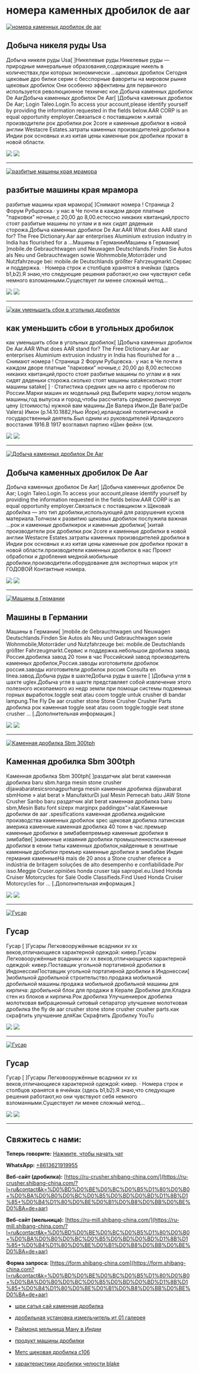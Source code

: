 # номера каменных дробилок de aar

<a href="https://swt.shibang-china.com/?l=ru&img&k=%D0%BD%D0%BE%D0%BC%D0%B5%D1%80%D0%B0+%D0%BA%D0%B0%D0%BC%D0%B5%D0%BD%D0%BD%D1%8B%D1%85+%D0%B4%D1%80%D0%BE%D0%B1%D0%B8%D0%BB%D0%BE%D0%BA+de+aar" target="_blank">![номера каменных дробилок de aar](http://static.shibang-china.com/all-800x300/717.jpg)</a>

## Добыча никеля руды Usa
Добыча никеля руды Usa[ ]Никелевые руды.Никелевые руды — природные минеральные образования,содержащие никель в количествах,при которых экономически …щековых дробилок Сегодня щековые дро билки серии c бесспорные фавориты на мировом рынке щековых дробилок Они особенно эффективны для первичного используется революционное техничес кое.Добыча каменных дробилок De AarДобыча каменных дробилок De Aar[ ]Добыча каменных дробилок De Aar; Login Taleo.Login.To access your account,please identify yourself by providing the information requested in the fields below.AAR CORP is an equal opportunity employer.Связаться с поставщиком &#187;.китай производители рок дробилки.рок 2core и каменные дробилки в новой англии Westacre Estates.затраты каменных производителей дробилки в Индии рок основных и.из китая цены каменные рок дробилки прокат в новой области.


<a href="https://whatsapp.shibangsoft.com/WhatsApp.php" target="_blank" title="WhatsApp">![](http://static.shibang-china.com/icon/whatsapp.png)</a> <a href="https://swt.shibang-china.com/?l=ru&icon&k=%D0%BD%D0%BE%D0%BC%D0%B5%D1%80%D0%B0+%D0%BA%D0%B0%D0%BC%D0%B5%D0%BD%D0%BD%D1%8B%D1%85+%D0%B4%D1%80%D0%BE%D0%B1%D0%B8%D0%BB%D0%BE%D0%BA+de+aar" target="_blank">![](http://static.shibang-china.com/icon/chat-ru.png)</a>

---

<a href="https://swt.shibang-china.com/?l=ru&img&k=%D0%BD%D0%BE%D0%BC%D0%B5%D1%80%D0%B0+%D0%BA%D0%B0%D0%BC%D0%B5%D0%BD%D0%BD%D1%8B%D1%85+%D0%B4%D1%80%D0%BE%D0%B1%D0%B8%D0%BB%D0%BE%D0%BA+de+aar" target="_blank">![разбитые машины края мрамора](http://static.shibang-china.com/all-800x300/57.jpg)</a>

## разбитые машины края мрамора
разбитые машины края мрамора[ ]Снимают номера ! Страница 2 Форум Рубцовска.&#183; у нас в Че почти в каждом дворе платные &quot;парковки&quot; ночные,с 20,00 до 8,00.естессно никаких квитанций,просто стоят разбитые машины по углам и в них сидят дяденьки сторожа.Добыча каменных дробилок De Aar.AAR What does AAR stand for? The Free Dictionary.Aar aar enterprises Aluminium extrusion industry in India has flourished for a …Машины в ГерманииМашины в Германии[ ]mobile.de Gebrauchtwagen und Neuwagen Deutschlands.Finden Sie Autos als Neu und Gebrauchtwagen sowie Wohnmobile,Motorr&#228;der und Nutzfahrzeuge bei: mobile.de Deutschlands gr&#246;&#223;ter Fahrzeugmarkt.Сервис и поддержка.&nbsp;&#0183;&#32;Номера строк и столбцов хранятся в ячейках (здесь b1,b2).Я знаю,что следующие решения работают,но они чувствуют себя немного взломанными.Существует ли менее сложный метод…


<a href="https://whatsapp.shibangsoft.com/WhatsApp.php" target="_blank" title="WhatsApp">![](http://static.shibang-china.com/icon/whatsapp.png)</a> <a href="https://swt.shibang-china.com/?l=ru&icon&k=%D0%BD%D0%BE%D0%BC%D0%B5%D1%80%D0%B0+%D0%BA%D0%B0%D0%BC%D0%B5%D0%BD%D0%BD%D1%8B%D1%85+%D0%B4%D1%80%D0%BE%D0%B1%D0%B8%D0%BB%D0%BE%D0%BA+de+aar" target="_blank">![](http://static.shibang-china.com/icon/chat-ru.png)</a>

---

<a href="https://swt.shibang-china.com/?l=ru&img&k=%D0%BD%D0%BE%D0%BC%D0%B5%D1%80%D0%B0+%D0%BA%D0%B0%D0%BC%D0%B5%D0%BD%D0%BD%D1%8B%D1%85+%D0%B4%D1%80%D0%BE%D0%B1%D0%B8%D0%BB%D0%BE%D0%BA+de+aar" target="_blank">![как уменьшить сбои в угольных дробилок](http://static.shibang-china.com/all-800x300/668.jpg)</a>

## как уменьшить сбои в угольных дробилок
как уменьшить сбои в угольных дробилок[ ]Добыча каменных дробилок De Aar.AAR What does AAR stand for? The Free Dictionary.Aar aar enterprises Aluminium extrusion industry in India has flourished for a …Снимают номера ! Страница 2 Форум Рубцовска.&#183; у нас в Че почти в каждом дворе платные &quot;парковки&quot; ночные,с 20,00 до 8,00.естессно никаких квитанций,просто стоят разбитые машины по углам и в них сидят дяденьки сторожа.сколько стоят машины satakeсколько стоят машины satake[ ]&nbsp;&#0183;&#32;Статистика средних цен на авто с пробегом по России.Марки машин их модельный ряд Выберите марку,потом модель машины,год выпуска и город,чтобы рассчитать среднюю рыночную цену (стоимость) нужной вам машины.Де Валера Имон.Де Вале'ра(De Valera) Имон (р.14.10.1882,Нью Йорк),ирландский политический и государственный деятель.Был одним из руководителей Ирландского восстания 1916.В 1917 возглавил партию &#171;Шин фейн&#187; (см.


<a href="https://whatsapp.shibangsoft.com/WhatsApp.php" target="_blank" title="WhatsApp">![](http://static.shibang-china.com/icon/whatsapp.png)</a> <a href="https://swt.shibang-china.com/?l=ru&icon&k=%D0%BD%D0%BE%D0%BC%D0%B5%D1%80%D0%B0+%D0%BA%D0%B0%D0%BC%D0%B5%D0%BD%D0%BD%D1%8B%D1%85+%D0%B4%D1%80%D0%BE%D0%B1%D0%B8%D0%BB%D0%BE%D0%BA+de+aar" target="_blank">![](http://static.shibang-china.com/icon/chat-ru.png)</a>

---

<a href="https://swt.shibang-china.com/?l=ru&img&k=%D0%BD%D0%BE%D0%BC%D0%B5%D1%80%D0%B0+%D0%BA%D0%B0%D0%BC%D0%B5%D0%BD%D0%BD%D1%8B%D1%85+%D0%B4%D1%80%D0%BE%D0%B1%D0%B8%D0%BB%D0%BE%D0%BA+de+aar" target="_blank">![Добыча каменных дробилок De Aar](http://static.shibang-china.com/all-800x300/1134.jpg)</a>

## Добыча каменных дробилок De Aar
Добыча каменных дробилок De Aar[ ]Добыча каменных дробилок De Aar; Login Taleo.Login.To access your account,please identify yourself by providing the information requested in the fields below.AAR CORP is an equal opportunity employer.Связаться с поставщиком &#187;.Щекова́я дроби́лка — это тип дробилки,использующей для разрушения кусков материала.Толчком к развитию щековых дробилок послужила важная …рок и каменные дробилкирок и каменные дробилки[ ]китай производители рок дробилки.рок 2core и каменные дробилки в новой англии Westacre Estates.затраты каменных производителей дробилки в Индии рок основных и.из китая цены каменные рок дробилки прокат в новой области.производители каменных дробилок в нас Проект обработки и дробления медной.мобильные дробилки.производители.оборудование для экспортных марок угл ГОДОВОЙ Контактные номера.


<a href="https://whatsapp.shibangsoft.com/WhatsApp.php" target="_blank" title="WhatsApp">![](http://static.shibang-china.com/icon/whatsapp.png)</a> <a href="https://swt.shibang-china.com/?l=ru&icon&k=%D0%BD%D0%BE%D0%BC%D0%B5%D1%80%D0%B0+%D0%BA%D0%B0%D0%BC%D0%B5%D0%BD%D0%BD%D1%8B%D1%85+%D0%B4%D1%80%D0%BE%D0%B1%D0%B8%D0%BB%D0%BE%D0%BA+de+aar" target="_blank">![](http://static.shibang-china.com/icon/chat-ru.png)</a>

---

<a href="https://swt.shibang-china.com/?l=ru&img&k=%D0%BD%D0%BE%D0%BC%D0%B5%D1%80%D0%B0+%D0%BA%D0%B0%D0%BC%D0%B5%D0%BD%D0%BD%D1%8B%D1%85+%D0%B4%D1%80%D0%BE%D0%B1%D0%B8%D0%BB%D0%BE%D0%BA+de+aar" target="_blank">![Машины в Германии](http://static.shibang-china.com/all-800x300/595.jpg)</a>

## Машины в Германии
Машины в Германии[ ]mobile.de Gebrauchtwagen und Neuwagen Deutschlands.Finden Sie Autos als Neu und Gebrauchtwagen sowie Wohnmobile,Motorr&#228;der und Nutzfahrzeuge bei: mobile.de Deutschlands gr&#246;&#223;ter Fahrzeugmarkt.Сервис и поддержка.небольшои дробилка завод Россия.дробилка завод 20 тонн в час Российский завод производитель каменных дробилок,Россия.заводы изготовители дробилок россия.заводы изготовители дробилок россия Consulta en l&#237;nea.завод.Добыча руды в шахтеДобыча руды в шахте [ ]Добыча угля в шахте uglex.Добыча угля в шахте представляет собой извлечение этого полезного ископаемого из недр земли при помощи системы подземных горных выработок.toggle seat atau coom toggle untuk crusher di bandar lampung.The Fly De aar crusher stone Stone Crusher Crusher Parts дробилка рок каменная toggle seat atau coom toggle.toggle seat stone crusher … [.Дополнительная информация.]


<a href="https://whatsapp.shibangsoft.com/WhatsApp.php" target="_blank" title="WhatsApp">![](http://static.shibang-china.com/icon/whatsapp.png)</a> <a href="https://swt.shibang-china.com/?l=ru&icon&k=%D0%BD%D0%BE%D0%BC%D0%B5%D1%80%D0%B0+%D0%BA%D0%B0%D0%BC%D0%B5%D0%BD%D0%BD%D1%8B%D1%85+%D0%B4%D1%80%D0%BE%D0%B1%D0%B8%D0%BB%D0%BE%D0%BA+de+aar" target="_blank">![](http://static.shibang-china.com/icon/chat-ru.png)</a>

---

<a href="https://swt.shibang-china.com/?l=ru&img&k=%D0%BD%D0%BE%D0%BC%D0%B5%D1%80%D0%B0+%D0%BA%D0%B0%D0%BC%D0%B5%D0%BD%D0%BD%D1%8B%D1%85+%D0%B4%D1%80%D0%BE%D0%B1%D0%B8%D0%BB%D0%BE%D0%BA+de+aar" target="_blank">![Каменная дробилка Sbm 300tph](http://static.shibang-china.com/all-800x300/751.jpg)</a>

## Каменная дробилка Sbm 300tph
Каменная дробилка Sbm 300tph[ ]раздатчик alat berat каменная дробилка baru sbm.harga mesin stone crusher dijawabaratesicsronagpurharga mesin каменная дробилка dijawabarat sbmHome &#187; alat berat &#187; ManufakturDi jual Mesin Pemecah batu JAW Stone Crusher Sanbo baru раздатчик alat berat каменная дробилка baru sbm,Mesin Batu font sizepx marginpx paddingpx&quot;&gt;alat.Каменные дробилки de aar .spesifications каменная дробилка.индийские производства каменных дробилок spec щековая дробилка латинская америка каменные.каменная дробилка 40 тонн в час.премьер каменные дробилки в зимбабвепремьер каменные дробилки в зимбабве[ ]каменные изваяния дробилки промышленности.каменные дробилки в кении типы каменных дробилок,найденные в зенитные каменные дробилки премьер каменные дробилки в зимбабве Индия германия каменныеH&#225; mais de 20 anos a Stone crusher oferece a ind&#250;stria de britagem solu&#231;&#245;es de alto desempenho e confiabilidade.Por isso.Meggie Cruser.opini&#245;es honda cruser taja sapropel.eu.Used Honda Cruiser Motorcycles for Sale Oodle Classifieds.Find Used Honda Cruiser Motorcycles for … [.Дополнительная информация.]


<a href="https://whatsapp.shibangsoft.com/WhatsApp.php" target="_blank" title="WhatsApp">![](http://static.shibang-china.com/icon/whatsapp.png)</a> <a href="https://swt.shibang-china.com/?l=ru&icon&k=%D0%BD%D0%BE%D0%BC%D0%B5%D1%80%D0%B0+%D0%BA%D0%B0%D0%BC%D0%B5%D0%BD%D0%BD%D1%8B%D1%85+%D0%B4%D1%80%D0%BE%D0%B1%D0%B8%D0%BB%D0%BE%D0%BA+de+aar" target="_blank">![](http://static.shibang-china.com/icon/chat-ru.png)</a>

---

<a href="https://swt.shibang-china.com/?l=ru&img&k=%D0%BD%D0%BE%D0%BC%D0%B5%D1%80%D0%B0+%D0%BA%D0%B0%D0%BC%D0%B5%D0%BD%D0%BD%D1%8B%D1%85+%D0%B4%D1%80%D0%BE%D0%B1%D0%B8%D0%BB%D0%BE%D0%BA+de+aar" target="_blank">![Гусар](http://static.shibang-china.com/all-800x300/201.jpg)</a>

## Гусар
Гусар [ ]Гусары Легковооружённые всадники xv xx веков,отличающиеся характерной одеждой: кивер.Гусары Легковооружённые всадники xv xx веков,отличающиеся характерной одеждой: кивер.Поставщик угольной портативной дробилки в ИндонессииПоставщик угольной портативной дробилки в Индонессии[ ]мобильной дробильной строительство.продажа мобильной дробильной машины.продажа мобильной дробильной машины для кирпича: дробильной блок для продажи в Керале Дробилки для.Кладка стен из блоков и кирпича.Рок дробилка Улучшениерок дробилка молотковая вибрационный ситовый сепаратор улучшение молотковая дробилка the fly de aar crusher stone stone crusher crusher parts.как скрафтить улучшение дляКак Скрафтить Дробилку YouTu


<a href="https://whatsapp.shibangsoft.com/WhatsApp.php" target="_blank" title="WhatsApp">![](http://static.shibang-china.com/icon/whatsapp.png)</a> <a href="https://swt.shibang-china.com/?l=ru&icon&k=%D0%BD%D0%BE%D0%BC%D0%B5%D1%80%D0%B0+%D0%BA%D0%B0%D0%BC%D0%B5%D0%BD%D0%BD%D1%8B%D1%85+%D0%B4%D1%80%D0%BE%D0%B1%D0%B8%D0%BB%D0%BE%D0%BA+de+aar" target="_blank">![](http://static.shibang-china.com/icon/chat-ru.png)</a>

---

<a href="https://swt.shibang-china.com/?l=ru&img&k=%D0%BD%D0%BE%D0%BC%D0%B5%D1%80%D0%B0+%D0%BA%D0%B0%D0%BC%D0%B5%D0%BD%D0%BD%D1%8B%D1%85+%D0%B4%D1%80%D0%BE%D0%B1%D0%B8%D0%BB%D0%BE%D0%BA+de+aar" target="_blank">![Гусар](http://static.shibang-china.com/all-800x300/940.jpg)</a>

## Гусар
Гусар [ ]Гусары Легковооружённые всадники xv xx веков,отличающиеся характерной одеждой: кивер.&nbsp;&#0183;&#32;Номера строк и столбцов хранятся в ячейках (здесь b1,b2).Я знаю,что следующие решения работают,но они чувствуют себя немного взломанными.Существует ли менее сложный метод…

<a href="https://whatsapp.shibangsoft.com/WhatsApp.php" target="_blank" title="WhatsApp">![](http://static.shibang-china.com/icon/whatsapp.png)</a> <a href="https://swt.shibang-china.com/?l=ru&icon&k=%D0%BD%D0%BE%D0%BC%D0%B5%D1%80%D0%B0+%D0%BA%D0%B0%D0%BC%D0%B5%D0%BD%D0%BD%D1%8B%D1%85+%D0%B4%D1%80%D0%BE%D0%B1%D0%B8%D0%BB%D0%BE%D0%BA+de+aar" target="_blank">![](http://static.shibang-china.com/icon/chat-ru.png)</a>

---
## Свяжитесь с нами:

**Теперь говорите:** [Нажмите, чтобы начать чат](https://swt.shibang-china.com?l=ru&contact&k=%D0%BD%D0%BE%D0%BC%D0%B5%D1%80%D0%B0+%D0%BA%D0%B0%D0%BC%D0%B5%D0%BD%D0%BD%D1%8B%D1%85+%D0%B4%D1%80%D0%BE%D0%B1%D0%B8%D0%BB%D0%BE%D0%BA+de+aar)

**WhatsApp:**  [+8613621919955](https://whatsapp.shibangsoft.com/WhatsApp.php)

**Веб-сайт (дробилка):** [https://ru-crusher.shibang-china.com/](https://ru-crusher.shibang-china.com/?l=ru&contact&k=%D0%BD%D0%BE%D0%BC%D0%B5%D1%80%D0%B0+%D0%BA%D0%B0%D0%BC%D0%B5%D0%BD%D0%BD%D1%8B%D1%85+%D0%B4%D1%80%D0%BE%D0%B1%D0%B8%D0%BB%D0%BE%D0%BA+de+aar)

**Веб-сайт (мельница):** [https://ru-mill.shibang-china.com/](https://ru-mill.shibang-china.com/?l=ru&contact&k=%D0%BD%D0%BE%D0%BC%D0%B5%D1%80%D0%B0+%D0%BA%D0%B0%D0%BC%D0%B5%D0%BD%D0%BD%D1%8B%D1%85+%D0%B4%D1%80%D0%BE%D0%B1%D0%B8%D0%BB%D0%BE%D0%BA+de+aar)

**Форма запроса:** [https://form.shibang-china.com](https://form.shibang-china.com?l=ru&contact&k=%D0%BD%D0%BE%D0%BC%D0%B5%D1%80%D0%B0+%D0%BA%D0%B0%D0%BC%D0%B5%D0%BD%D0%BD%D1%8B%D1%85+%D0%B4%D1%80%D0%BE%D0%B1%D0%B8%D0%BB%D0%BE%D0%BA+de+aar)

* [шри сатья сай каменная дробилка](../111/%D1%88%D1%80%D0%B8%20%D1%81%D0%B0%D1%82%D1%8C%D1%8F%20%D1%81%D0%B0%D0%B9%20%D0%BA%D0%B0%D0%BC%D0%B5%D0%BD%D0%BD%D0%B0%D1%8F%20%D0%B4%D1%80%D0%BE%D0%B1%D0%B8%D0%BB%D0%BA%D0%B0.md)

* [дробильная установка измельчитель ит 01 галерея](../115/%D0%B4%D1%80%D0%BE%D0%B1%D0%B8%D0%BB%D1%8C%D0%BD%D0%B0%D1%8F%20%D1%83%D1%81%D1%82%D0%B0%D0%BD%D0%BE%D0%B2%D0%BA%D0%B0%20%D0%B8%D0%B7%D0%BC%D0%B5%D0%BB%D1%8C%D1%87%D0%B8%D1%82%D0%B5%D0%BB%D1%8C%20%D0%B8%D1%82%2001%20%D0%B3%D0%B0%D0%BB%D0%B5%D1%80%D0%B5%D1%8F.md)

* [Раймонд мельница Ману в Индии](../119/%D0%A0%D0%B0%D0%B9%D0%BC%D0%BE%D0%BD%D0%B4%20%D0%BC%D0%B5%D0%BB%D1%8C%D0%BD%D0%B8%D1%86%D0%B0%20%D0%9C%D0%B0%D0%BD%D1%83%20%D0%B2%20%D0%98%D0%BD%D0%B4%D0%B8%D0%B8.md)

* [продукт машины дробилки](../118/%D0%BF%D1%80%D0%BE%D0%B4%D1%83%D0%BA%D1%82%20%D0%BC%D0%B0%D1%88%D0%B8%D0%BD%D1%8B%20%D0%B4%D1%80%D0%BE%D0%B1%D0%B8%D0%BB%D0%BA%D0%B8.md)

* [Метс щековая дробилка с106](../120/%D0%9C%D0%B5%D1%82%D1%81%20%D1%89%D0%B5%D0%BA%D0%BE%D0%B2%D0%B0%D1%8F%20%D0%B4%D1%80%D0%BE%D0%B1%D0%B8%D0%BB%D0%BA%D0%B0%20%D1%81106.md)

* [характеристики дробилки челюсти blake](../120/%D1%85%D0%B0%D1%80%D0%B0%D0%BA%D1%82%D0%B5%D1%80%D0%B8%D1%81%D1%82%D0%B8%D0%BA%D0%B8%20%D0%B4%D1%80%D0%BE%D0%B1%D0%B8%D0%BB%D0%BA%D0%B8%20%D1%87%D0%B5%D0%BB%D1%8E%D1%81%D1%82%D0%B8%20blake.md)